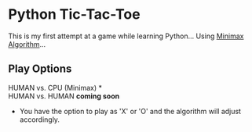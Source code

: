 # Python Tic-Tac-Toe

This is my first attempt at a game while learning Python... Using [Minimax Algorithm](https://en.wikipedia.org/wiki/Minimax)...

## Play Options
HUMAN vs. CPU (Minimax) *  
HUMAN vs. HUMAN **coming soon**  

* You have the option to play as 'X' or 'O' and the algorithm will adjust accordingly.
